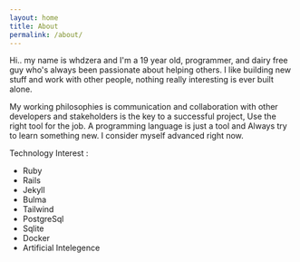 ```yaml
---
layout: home
title: About
permalink: /about/
---
```

Hi.. my name is whdzera and I'm a 19 year old, programmer, and dairy free guy who's always been passionate about helping others.
I like building new stuff and work with other people, nothing really interesting is ever built alone.

My working philosophies is communication and collaboration with other developers and stakeholders is the key to a successful project, Use the right tool for the job. A programming language is just a tool and Always try to learn something new.
I consider myself advanced right now.

Technology Interest :<br>
- Ruby
- Rails
- Jekyll
- Bulma
- Tailwind
- PostgreSql
- Sqlite
- Docker
- Artificial Intelegence
